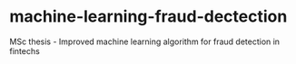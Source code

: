 # machine-learning-fraud-dectection
MSc thesis - Improved machine learning algorithm for fraud detection in fintechs
